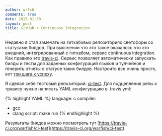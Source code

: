 ```yaml
---
author: wrfsh
comments: true
date: 2015-01-30
layout: post
title: GitHub + Continuous Integration
---
```


Недавно я стал замечать на гитхабовых репозиториях светофоры со статусами билдов. При выяснении что это такое оказалось что это внешний, интегрированный с гитхабом, сервис continuous integration. Как правило это [travis-ci](http://travis-ci.org). Сервис позволяет автоматически запускать билды и тесты для заданных конфигураций языков и тулчейнов и генерить отчеты о статусе таких билдов. Настроить все очень просто, вот [три шага к успеху](http://docs.travis-ci.com/user/getting-started/).

Я сделал себе тестовый репозиторий: [ci-test](https://github.com/warfish/ci-test). Для подцепления репы к травису нужно написать YAML конфигурацию в .travis.yml:

{% highlight YAML %}
language: c
compiler:
- gcc
- clang
script: make run
{% endhighlight %}

Результаты билдов можно посмотреть тут [https://travis-ci.org/warfish/ci-test](https://travis-ci.org/warfish/ci-test).
